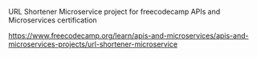 URL Shortener Microservice project for freecodecamp APIs and Microservices certification

https://www.freecodecamp.org/learn/apis-and-microservices/apis-and-microservices-projects/url-shortener-microservice
